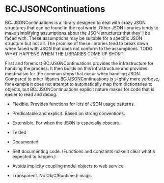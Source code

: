 # BCJJSONContinuations

BCJJSONContinuations is a library designed to deal with crazy JSON structures that can be found in the real world. 
Other JSON libraries tends to make simplifying assumptions about the JSON structures that they'll be faced with. These
assumptions may be suitable for a specific JSON structure but not all. The promise of these libraries tend to break 
down when faced with JSON that does not conform to the assumptions. TODO: WHAT HAPPENS WHEN THE LIBRARIES COME UP SHORT.

First and foremost BCJJSONContinuations provides the infrastructure for handling the process. It then builds on this
infrastructure and provides mechnaism for the common steps that occur when handling JSON. Compared to other libaries
BCJJSONContinuations is slightly more verbose, for example it does not attempt to automatically map from dictionaries
to objects, but BCJJSONContinuations explicit nature makes for code that is easier to read and debug.

+ Flexible. Provides functions for lots of JSON usage patterns.
+ Predicatable and explicit. Based on strong conventions.
+ Extensible. For when the JSON is especially obscure.
+ Tested
+ Documented

+ Self documenting code. (Functions and constants make it clear what's expected to happen.)
+ Avoids implicity coupling model objects to web service
+ Transparent. No ObjC/Runtime.h magic
